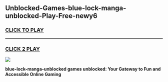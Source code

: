 
## Unblocked-Games-blue-lock-manga-unblocked-Play-Free-newy6
<h3>
<a href="https://premium76.site?title=blue-lock-manga-unblocked&ref=23A">CLICK TO PLAY</a></h3>
<hr>

<h3>
<a href="https://premium76.site?title=blue-lock-manga-unblocked&ref=23A">CLICK 2 PLAY</a>
  
</h3>

<a href="https://premium76.site?title=blue-lock-manga-unblocked&ref=23A"><img src="https://clearcache.store/games.png"></a>


**blue-lock-manga-unblocked games unblocked: Your Gateway to Fun and Accessible Online Gaming**
